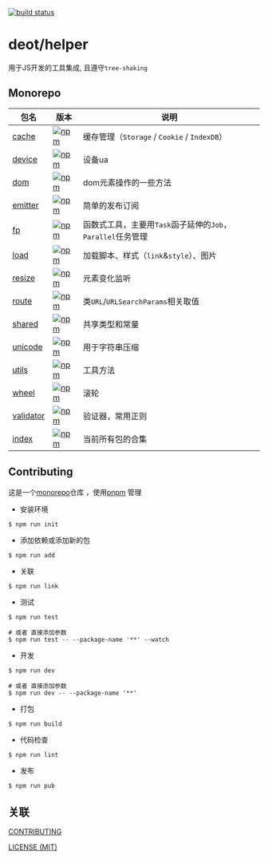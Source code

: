 [ci-image]: https://github.com/deot/helper/actions/workflows/ci.yml/badge.svg?branch=main
[ci-url]: https://github.com/deot/helper/actions/workflows/ci.yml

[![build status][ci-image]][ci-url]

# deot/helper

用于JS开发的工具集成, 且遵守`tree-shaking`

## Monorepo

[npm-cache-image]: https://img.shields.io/npm/v/@deot/helper-cache
[npm-cache-url]: https://www.npmjs.com/package/@deot/helper-cache

[npm-device-image]: https://img.shields.io/npm/v/@deot/helper-device
[npm-device-url]: https://www.npmjs.com/package/@deot/helper-device

[npm-dom-image]: https://img.shields.io/npm/v/@deot/helper-dom
[npm-dom-url]: https://www.npmjs.com/package/@deot/helper-dom

[npm-emitter-image]: https://img.shields.io/npm/v/@deot/helper-emitter
[npm-emitter-url]: https://www.npmjs.com/package/@deot/helper-emitter

[npm-fp-image]: https://img.shields.io/npm/v/@deot/helper-fp
[npm-fp-url]: https://www.npmjs.com/package/@deot/helper-fp

[npm-load-image]: https://img.shields.io/npm/v/@deot/helper-load
[npm-load-url]: https://www.npmjs.com/package/@deot/helper-load

[npm-resize-image]: https://img.shields.io/npm/v/@deot/helper-resize
[npm-resize-url]: https://www.npmjs.com/package/@deot/helper-resize

[npm-route-image]: https://img.shields.io/npm/v/@deot/helper-route
[npm-route-url]: https://www.npmjs.com/package/@deot/helper-route

[npm-shared-image]: https://img.shields.io/npm/v/@deot/helper-shared
[npm-shared-url]: https://www.npmjs.com/package/@deot/helper-shared

[npm-unicode-image]: https://img.shields.io/npm/v/@deot/helper-unicode
[npm-unicode-url]: https://www.npmjs.com/package/@deot/helper-unicode

[npm-utils-image]: https://img.shields.io/npm/v/@deot/helper-utils
[npm-utils-url]: https://www.npmjs.com/package/@deot/helper-utils

[npm-wheel-image]: https://img.shields.io/npm/v/@deot/helper-wheel
[npm-wheel-url]: https://www.npmjs.com/package/@deot/helper-wheel

[npm-validator-image]: https://img.shields.io/npm/v/@deot/helper-validator
[npm-validator-url]: https://www.npmjs.com/package/@deot/helper-validator

[npm-image]: https://img.shields.io/npm/v/@deot/helper
[npm-url]: https://www.npmjs.com/package/@deot/helper

| 包名                              | 版本                                               | 说明                                       |
| ------------------------------- | ------------------------------------------------ | ---------------------------------------- |
| [cache](packages/cache)         | [![npm][npm-cache-image]][npm-cache-url]         | 缓存管理（`Storage` / `Cookie` / `IndexDB`）   |
| [device](packages/device)       | [![npm][npm-device-image]][npm-device-url]       | 设备ua                                     |
| [dom](packages/dom)             | [![npm][npm-dom-image]][npm-dom-url]             | dom元素操作的一些方法                             |
| [emitter](packages/emitter)     | [![npm][npm-emitter-image]][npm-emitter-url]     | 简单的发布订阅                                  |
| [fp](packages/fp)               | [![npm][npm-fp-image]][npm-fp-url]               | 函数式工具，主要用`Task`函子延伸的`Job`，`Parallel`任务管理 |
| [load](packages/load)           | [![npm][npm-load-image]][npm-load-url]           | 加载脚本、样式（`link`&`style`）、图片               |
| [resize](packages/resize)       | [![npm][npm-resize-image]][npm-resize-url]       | 元素变化监听                                   |
| [route](packages/route)         | [![npm][npm-route-image]][npm-route-url]         | 类`URL`/`URLSearchParams`相关取值             |
| [shared](packages/shared)       | [![npm][npm-shared-image]][npm-shared-url]       | 共享类型和常量                                  |
| [unicode](packages/unicode)     | [![npm][npm-unicode-image]][npm-unicode-url]     | 用于字符串压缩                                  |
| [utils](packages/utils)         | [![npm][npm-utils-image]][npm-utils-url]         | 工具方法                                     |
| [wheel](packages/wheel)         | [![npm][npm-wheel-image]][npm-wheel-url]         | 滚轮                                       |
| [validator](packages/validator) | [![npm][npm-validator-image]][npm-validator-url] | 验证器，常用正则                                   |
| [index](packages/index)         | [![npm][npm-image]][npm-url]                     | 当前所有包的合集                                 |


## Contributing

这是一个[monorepo](https://en.wikipedia.org/wiki/Monorepo)仓库 ，使用[pnpm](https://pnpm.io/) 管理

- 安装环境

```console
$ npm run init
```

- 添加依赖或添加新的包

```console
$ npm run add
```

- 关联

```console
$ npm run link
```

- 测试

```console
$ npm run test

# 或者 直接添加参数
$ npm run test -- --package-name '**' --watch
```

- 开发

```console
$ npm run dev

# 或者 直接添加参数
$ npm run dev -- --package-name '**'
```

- 打包

```console
$ npm run build
```

- 代码检查

```console
$ npm run lint
```

- 发布

```console
$ npm run pub
```

## 关联

[CONTRIBUTING](./.github/CONTRIBUTING.md)

[LICENSE (MIT)](./LICENSE)